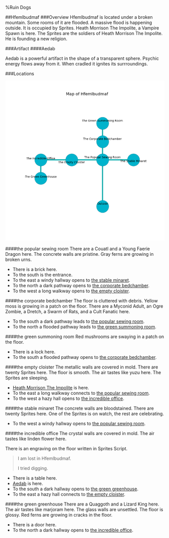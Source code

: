 %Ruin Dogs

##Hfemlbudmaf
###Overview
Hfemlbudmaf is located under a broken mountain. Some rooms of it are flooded. A massive flood is happening outside. It is occupied by Sprites. <a name="Heath-Morrison-The-Impolite"></a>Heath Morrison The Impolite, a Vampire Spawn is here. The Sprites are the soldiers of Heath Morrison The Impolite. He  is founding a new religion. 



###Artifact
####<a name="Aedab"></a>Aedab


Aedab is a powerful artifact in the shape of a transparent sphere. Psychic energy flows away from it. When cradled it ignites its surrroundings. 





###Locations


![](../v1/images/Hfemlbudmaf.png)

####<a name="the-popular-sewing-room"></a>the popular sewing room
There are a Couatl and a Young Faerie Dragon here. The concrete walls are pristine. Gray ferns are growing in broken urns. 



* There is a brick here.
* To the south is the entrance.
* To the east a windy hallway opens to [the stable minaret](#the-stable-minaret).
* To the north a dark pathway opens to [the corporate bedchamber](#the-corporate-bedchamber).
* To the west a long walkway opens to [the empty cloister](#the-empty-cloister).


####<a name="the-corporate-bedchamber"></a>the corporate bedchamber
The floor is cluttered with debris. Yellow moss is growing in a patch on the floor. There are a Myconid Adult, an Ogre Zombie, a Dretch, a Swarm of Rats, and a Cult Fanatic here. 



* To the south a dark pathway leads to [the popular sewing room](#the-popular-sewing-room).
* To the north a flooded pathway leads to [the green summoning room](#the-green-summoning-room).


####<a name="the-green-summoning-room"></a>the green summoning room
Red mushrooms are swaying in a patch on the floor. 



* There is a lock here.
* To the south a flooded pathway opens to [the corporate bedchamber](#the-corporate-bedchamber).


####<a name="the-empty-cloister"></a>the empty cloister
The metallic walls are covered in mold. There are twenty Sprites here. The floor is smooth. The air tastes like yuzu here. The Sprites are sleeping. 



* [Heath Morrison The Impolite](#Heath-Morrison-The-Impolite) is here.
* To the east a long walkway connects to [the popular sewing room](#the-popular-sewing-room).
* To the west a hazy hall opens to [the incredible office](#the-incredible-office).


####<a name="the-stable-minaret"></a>the stable minaret
The concrete walls are bloodstained. There are twenty Sprites here. One of the Sprites is on watch, the rest are celebrating. 



* To the west a windy hallway opens to [the popular sewing room](#the-popular-sewing-room).


####<a name="the-incredible-office"></a>the incredible office
The crystal walls are covered in mold. The air tastes like linden flower here. 

There is an engraving on the floor written in Sprites Script. 

> I am lost in Hfemlbudmaf.
>
> I tried digging.
>


* There is a table here.
* [Aedab](#Aedab) is here.
* To the south a dark hallway opens to [the green greenhouse](#the-green-greenhouse).
* To the east a hazy hall connects to [the empty cloister](#the-empty-cloister).


####<a name="the-green-greenhouse"></a>the green greenhouse
There are a Quaggoth and a Lizard King here. The air tastes like marjoram here. The glass walls are unsettled. The floor is glossy. Red ferns are growing in cracks in the floor. 



* There is a door here.
* To the north a dark hallway opens to [the incredible office](#the-incredible-office).


